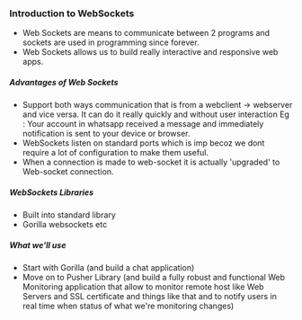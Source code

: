 
### Introduction to WebSockets 

- Web Sockets are means to communicate between 2 programs and sockets are used in programming since forever.
- Web Sockets allows us to build really interactive and responsive web apps.

##### Advantages of Web Sockets
- Support both ways communication that is from a webclient -> webserver and vice versa. It can do it really quickly and without user interaction
	Eg : Your account in whatsapp received a message and immediately notification is sent to your device or browser.
- WebSockets listen on standard ports which is imp becoz we dont require a lot of configuration to make them useful.
- When a connection is made to web-socket it is actually 'upgraded' to Web-socket connection.

##### WebSockets Libraries
- Built into standard library
- Gorilla websockets etc

##### What we'll use
- Start with Gorilla (and build a chat application)
- Move on to Pusher Library (and build a fully robust and functional Web Monitoring application that allow to monitor remote host like Web Servers and SSL certificate and things like that and to notify users in real time when status of what we're monitoring changes)
